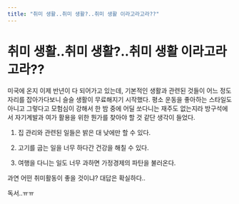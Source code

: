 ```yaml
---
title: "취미 생활..취미 생활?..취미 생활 이라고라고라??"
---
```

# 취미 생활..취미 생활?..취미 생활 이라고라고라??


미국에 온지 이제 반년이 다 되어가고 있는데, 기본적인 생활과 관련된 것들이 어느 정도 자리를 잡아가다보니 슬슬 생활이 무료해지기 시작했다. 평소 운동을 좋아하는 스타일도 아니고 그렇다고 모험심이 강해서 한 밤 중에 어딜 쏘다니는 재주도 없는지라 방구석에서 자기계발과 여가 활용을 위한 뭔가를 찾아야 할 것 같단 생각이 들었다.




1) 집 관리와 관련된 일들은 밝은 대 낮에만 할 수 있다.

2) 고기를 굽는 일을 너무 하다간 건강을 해칠 수 있다.

3) 여행을 다니는 일도 너무 과하면 가정경제의 파탄을 불러온다.




과연 어떤 취미활동이 좋을 것이냐? 대답은 확실하다..




독서..ㅠㅠ





